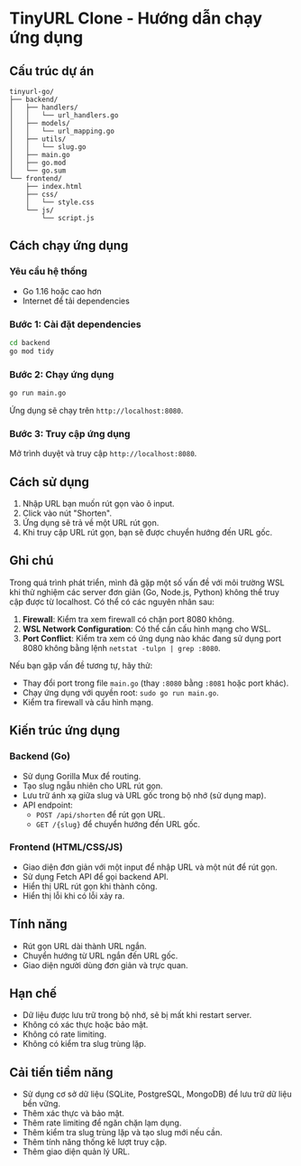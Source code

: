 # TinyURL Clone - Hướng dẫn chạy ứng dụng

## Cấu trúc dự án

```
tinyurl-go/
├── backend/
│   ├── handlers/
│   │   └── url_handlers.go
│   ├── models/
│   │   └── url_mapping.go
│   ├── utils/
│   │   └── slug.go
│   ├── main.go
│   ├── go.mod
│   └── go.sum
└── frontend/
    ├── index.html
    ├── css/
    │   └── style.css
    └── js/
        └── script.js
```

## Cách chạy ứng dụng

### Yêu cầu hệ thống

- Go 1.16 hoặc cao hơn
- Internet để tải dependencies

### Bước 1: Cài đặt dependencies

```bash
cd backend
go mod tidy
```

### Bước 2: Chạy ứng dụng

```bash
go run main.go
```

Ứng dụng sẽ chạy trên `http://localhost:8080`.

### Bước 3: Truy cập ứng dụng

Mở trình duyệt và truy cập `http://localhost:8080`.

## Cách sử dụng

1. Nhập URL bạn muốn rút gọn vào ô input.
2. Click vào nút "Shorten".
3. Ứng dụng sẽ trả về một URL rút gọn.
4. Khi truy cập URL rút gọn, bạn sẽ được chuyển hướng đến URL gốc.

## Ghi chú

Trong quá trình phát triển, mình đã gặp một số vấn đề với môi trường WSL khi thử nghiệm các server đơn giản (Go, Node.js, Python) không thể truy cập được từ localhost. Có thể có các nguyên nhân sau:

1. **Firewall**: Kiểm tra xem firewall có chặn port 8080 không.
2. **WSL Network Configuration**: Có thể cần cấu hình mạng cho WSL.
3. **Port Conflict**: Kiểm tra xem có ứng dụng nào khác đang sử dụng port 8080 không bằng lệnh `netstat -tulpn | grep :8080`.

Nếu bạn gặp vấn đề tương tự, hãy thử:
- Thay đổi port trong file `main.go` (thay `:8080` bằng `:8081` hoặc port khác).
- Chạy ứng dụng với quyền root: `sudo go run main.go`.
- Kiểm tra firewall và cấu hình mạng.

## Kiến trúc ứng dụng

### Backend (Go)

- Sử dụng Gorilla Mux để routing.
- Tạo slug ngẫu nhiên cho URL rút gọn.
- Lưu trữ ánh xạ giữa slug và URL gốc trong bộ nhớ (sử dụng map).
- API endpoint:
  - `POST /api/shorten` để rút gọn URL.
  - `GET /{slug}` để chuyển hướng đến URL gốc.

### Frontend (HTML/CSS/JS)

- Giao diện đơn giản với một input để nhập URL và một nút để rút gọn.
- Sử dụng Fetch API để gọi backend API.
- Hiển thị URL rút gọn khi thành công.
- Hiển thị lỗi khi có lỗi xảy ra.

## Tính năng

- Rút gọn URL dài thành URL ngắn.
- Chuyển hướng từ URL ngắn đến URL gốc.
- Giao diện người dùng đơn giản và trực quan.

## Hạn chế

- Dữ liệu được lưu trữ trong bộ nhớ, sẽ bị mất khi restart server.
- Không có xác thực hoặc bảo mật.
- Không có rate limiting.
- Không có kiểm tra slug trùng lặp.

## Cải tiến tiềm năng

- Sử dụng cơ sở dữ liệu (SQLite, PostgreSQL, MongoDB) để lưu trữ dữ liệu bền vững.
- Thêm xác thực và bảo mật.
- Thêm rate limiting để ngăn chặn lạm dụng.
- Thêm kiểm tra slug trùng lặp và tạo slug mới nếu cần.
- Thêm tính năng thống kê lượt truy cập.
- Thêm giao diện quản lý URL.